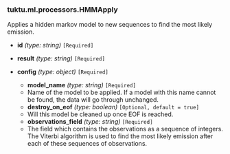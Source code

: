 ### tuktu.ml.processors.HMMApply
Applies a hidden markov model to new sequences to find the most likely emission.

  * **id** *(type: string)* `[Required]`

  * **result** *(type: string)* `[Required]`

  * **config** *(type: object)* `[Required]`

    * **model_name** *(type: string)* `[Required]`
    - Name of the model to be applied. If a model with this name cannot be found, the data will go through unchanged.

    * **destroy_on_eof** *(type: boolean)* `[Optional, default = true]`
    - Will this model be cleaned up once EOF is reached.

    * **observations_field** *(type: string)* `[Required]`
    - The field which contains the observations as a sequence of integers. The Viterbi algorithm is used to find the most likely emission after each of these sequences of observations.


